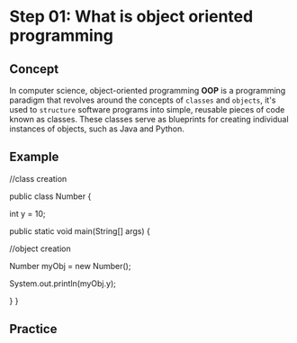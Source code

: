 # Step 01: What is object oriented programming

## Concept
In computer science, object-oriented programming **OOP** is a programming paradigm that revolves around the concepts of `classes` and `objects`, it's used to `structure` software programs into simple, reusable pieces of code known as classes. These classes serve as blueprints for creating individual instances of objects, such as Java and Python.
## Example

//class creation

public class Number {

int y = 10;

public static void main(String[] args) {

//object creation

Number myObj = new Number(); 

System.out.println(myObj.y);

}
}


## Practice
